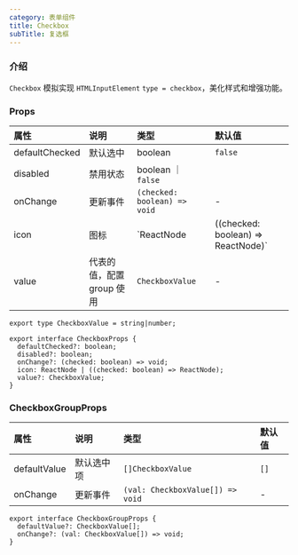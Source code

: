 ```yaml
---
category: 表单组件
title: Checkbox
subTitle: 复选框
---
```


### 介绍

`Checkbox` 模拟实现 `HTMLInputElement` `type = checkbox`，美化样式和增强功能。

### Props

| 属性 | 说明 | 类型 | 默认值 |
| :-  | :- | :- | :- |
| defaultChecked | 默认选中 | boolean | `false` |
| disabled | 禁用状态 | boolean ｜ `false` |
| onChange | 更新事件 | `(checked: boolean) => void` | - |
| icon | 图标 | `ReactNode | ((checked: boolean) => ReactNode)` | 内置 |
| value | 代表的值，配置 group 使用 | `CheckboxValue` | - |

```tsx
export type CheckboxValue = string|number;

export interface CheckboxProps {
  defaultChecked?: boolean;
  disabled?: boolean;
  onChange?: (checked: boolean) => void;
  icon: ReactNode | ((checked: boolean) => ReactNode);
  value?: CheckboxValue;
}
```

### CheckboxGroupProps

| 属性 | 说明 | 类型 | 默认值 |
| :-  | :- | :- | :- |
| defaultValue | 默认选中项 | `[]CheckboxValue` | `[]` |
| onChange | 更新事件 | `(val: CheckboxValue[]) => void` | - |

```tsx
export interface CheckboxGroupProps {
  defaultValue?: CheckboxValue[];
  onChange?: (val: CheckboxValue[]) => void;
}
```